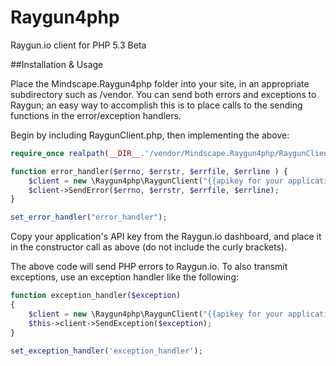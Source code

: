 Raygun4php
==========

Raygun.io client for PHP 5.3
Beta

##Installation & Usage

Place the Mindscape.Raygun4php folder into your site, in an appropriate subdirectory such as /vendor. You can send both errors and exceptions to Raygun; an easy way to accomplish this is to place calls to the sending functions in the error/exception handlers.

Begin by including RaygunClient.php, then implementing the above:

```php
require_once realpath(__DIR__.'/vendor/Mindscape.Raygun4php/RaygunClient.php');

function error_handler($errno, $errstr, $errfile, $errline ) {
    $client = new \Raygun4php\RaygunClient("{{apikey for your application}}");
    $client->SendError($errno, $errstr, $errfile, $errline);
}

set_error_handler("error_handler");
```

Copy your application's API key from the Raygun.io dashboard, and place it in the constructor call as above (do not include the curly brackets).

The above code will send PHP errors to Raygun.io. To also transmit exceptions, use an exception handler like the following:

```php
function exception_handler($exception)
{
	$client = new \Raygun4php\RaygunClient("{{apikey for your application}}");
    $this->client->SendException($exception);
}

set_exception_handler('exception_handler');
```